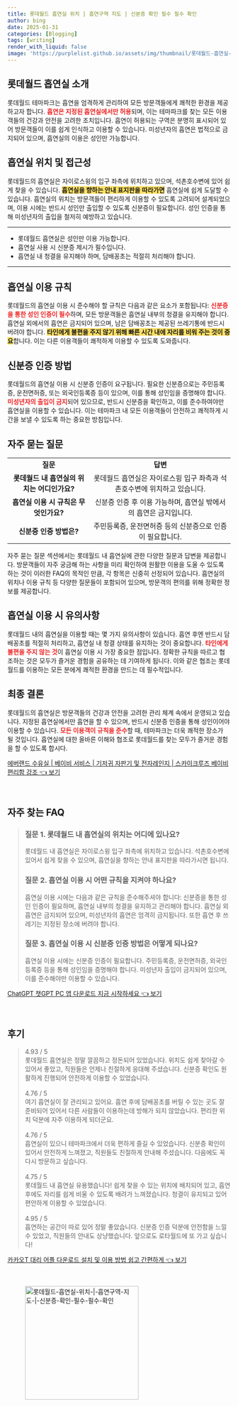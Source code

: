 ```yaml
---
title: 롯데월드 흡연실 위치 | 흡연구역 지도 | 신분증 확인 필수 필수 확인
author: bing
date: 2025-01-31
categories: [Blogging]
tags: [writing]
render_with_liquid: false
image: 'https://purplelist.github.io/assets/img/thumbnail/롯데월드-흡연실-위치-|-흡연구역-지도-|-신분증-확인-필수-필수-확인.webp'
---
```



<h2 id='롯데월드_흡연실_소개'>롯데월드 흡연실 소개</h2>

<p>롯데월드 테마파크는 흡연을 엄격하게 관리하여 모든 방문객들에게 쾌적한 환경을 제공하고자 합니다. <b><span style="color: #ee2323;">흡연은 지정된 흡연실에서만 허용</span></b>되며, 이는 테마파크를 찾는 모든 이용객들의 건강과 안전을 고려한 조치입니다. 흡연이 허용되는 구역은 분명히 표시되어 있어 방문객들이 이를 쉽게 인식하고 이용할 수 있습니다. 미성년자의 흡연은 법적으로 금지되어 있으며, 흡연실의 이용은 성인만 가능합니다.</p>

<h2 id='흡연실_위치_및_접근성'>흡연실 위치 및 접근성</h2>

<p>롯데월드의 흡연실은 자이로스윙의 입구 좌측에 위치하고 있으며, 석촌호수변에 있어 쉽게 찾을 수 있습니다. <b><span style="background-color: #ffe066;">흡연실을 향하는 안내 표지판을 따라가면</span></b> 흡연실에 쉽게 도달할 수 있습니다. 흡연실의 위치는 방문객들이 편리하게 이용할 수 있도록 고려되어 설계되었으며, 이용 시에는 반드시 성인만 출입할 수 있도록 신분증이 필요합니다. 성인 인증을 통해 미성년자의 출입을 철저히 예방하고 있습니다.</p>

<hr />

<ul>
    <li>롯데월드 흡연실은 성인만 이용 가능합니다.</li>
    <li>흡연실 사용 시 신분증 제시가 필수입니다.</li>
    <li>흡연실 내 청결을 유지해야 하며, 담배꽁초는 적절히 처리해야 합니다.</li>
</ul>

<hr />

<h2 id='흡연실_이용_규칙'>흡연실 이용 규칙</h2>

<p>롯데월드의 흡연실 이용 시 준수해야 할 규칙은 다음과 같은 요소가 포함됩니다: <b><span style="color: #ee2323;">신분증을 통한 성인 인증이 필수</span></b>하며, 모든 방문객들은 흡연실 내부의 청결을 유지해야 합니다. 흡연실 외에서의 흡연은 금지되어 있으며, 남은 담배꽁초는 제공된 쓰레기통에 반드시 버려야 합니다. <b><span style="background-color: #ffe066;">타인에게 불편을 주지 않기 위해 빠른 시간 내에 자리를 비워 주는 것이 중요</span></b>합니다. 이는 다른 이용객들이 쾌적하게 이용할 수 있도록 도와줍니다.</p>

<h2 id='신분증_인증_방법'>신분증 인증 방법</h2>

<p>롯데월드의 흡연실 이용 시 신분증 인증이 요구됩니다. 필요한 신분증으로는 주민등록증, 운전면허증, 또는 외국인등록증 등이 있으며, 이를 통해 성인임을 증명해야 합니다. <b><span style="color: #ee2323;">미성년자의 출입이 금지</span></b>되어 있으므로, 반드시 신분증을 확인하고, 이를 준수하여야만 흡연실을 이용할 수 있습니다. 이는 테마파크 내 모든 이용객들이 안전하고 쾌적하게 시간을 보낼 수 있도록 하는 중요한 방침입니다.</p>

<h2 id='자주묻는질문'>자주 묻는 질문</h2>

<table>
    <tr>
        <td style="text-align: center; height: 17px;"><b>질문</b></td>
        <td style="text-align: center; height: 17px;"><b>답변</b></td>
    </tr>
    <tr>
        <td style="text-align: center; height: 17px;"><b>롯데월드 내 흡연실의 위치는 어디인가요?</b></td>
        <td style="text-align: center; height: 17px;">롯데월드 흡연실은 자이로스윙 입구 좌측과 석촌호수변에 위치하고 있습니다.</td>
    </tr>
    <tr>
        <td style="text-align: center; height: 17px;"><b>흡연실 이용 시 규칙은 무엇인가요?</b></td>
        <td style="text-align: center; height: 17px;">신분증 인증 후 이용 가능하며, 흡연실 밖에서의 흡연은 금지입니다.</td>
    </tr>
    <tr>
        <td style="text-align: center; height: 17px;"><b>신분증 인증 방법은?</b></td>
        <td style="text-align: center; height: 17px;">주민등록증, 운전면허증 등의 신분증으로 인증이 필요합니다.</td>
    </tr>
</table>

<p>자주 묻는 질문 섹션에서는 롯데월드 내 흡연실에 관한 다양한 질문과 답변을 제공합니다. 방문객들이 자주 궁금해 하는 사항을 미리 확인하여 원활한 이용을 도울 수 있도록 하는 것이 이러한 FAQ의 목적인 만큼, 각 항목은 신중히 선정되어 있습니다. 흡연실의 위치나 이용 규칙 등 다양한 질문들이 포함되어 있으며, 방문객의 편의를 위해 정확한 정보를 제공합니다.</p>

<h2 id='흡연실_이용_시_유의사항'>흡연실 이용 시 유의사항</h2>

<p>롯데월드 내의 흡연실을 이용할 때는 몇 가지 유의사항이 있습니다. 흡연 후엔 반드시 담배꽁초를 적절히 처리하고, 흡연실 내 청결 상태를 유지하는 것이 중요합니다. <b><span style="color: #ee2323;">타인에게 불편을 주지 않는 것</span></b>이 흡연실 이용 시 가장 중요한 점입니다. 정확한 규칙을 따르고 협조하는 것은 모두가 즐거운 경험을 공유하는 데 기여하게 됩니다. 이와 같은 협조는 롯데월드를 이용하는 모든 분에게 쾌적한 환경을 만드는 데 필수적입니다.</p>

<h2 id='최종_결론'>최종 결론</h2>

<p>롯데월드의 흡연실은 방문객들의 건강과 안전을 고려한 관리 체계 속에서 운영되고 있습니다. 지정된 흡연실에서만 흡연을 할 수 있으며, 반드시 신분증 인증을 통해 성인이어야 이용할 수 있습니다. <b><span style="color: #ee2323;">모든 이용객이 규칙을 준수</span></b>할 때, 테마파크는 더욱 쾌적한 장소가 될 것입니다. 흡연실에 대한 올바른 이해와 협조로 롯데월드를 찾는 모두가 즐거운 경험을 할 수 있도록 합시다.</p>


<p><a class="click-button" title="에버랜드 수유실 | 베이비 서비스 | 기저귀 자판기 및 전자레인지 | 스카이크루즈 베이비 편리함 강조" href="https://purplelist.github.io/posts/%EC%97%90%EB%B2%84%EB%9E%9C%EB%93%9C-%EC%88%98%EC%9C%A0%EC%8B%A4-%EB%B2%A0%EC%9D%B4%EB%B9%84-%EC%84%9C%EB%B9%84%EC%8A%A4-%EA%B8%B0%EC%A0%80%EA%B7%80-%EC%9E%90%ED%8C%90%EA%B8%B0-%EB%B0%8F-%EC%A0%84%EC%9E%90%EB%A0%88%EC%9D%B8%EC%A7%80-%EC%8A%A4%EC%B9%B4%EC%9D%B4%ED%81%AC%EB%A3%A8%EC%A6%88-%EB%B2%A0%EC%9D%B4%EB%B9%84-%ED%8E%B8%EB%A6%AC%ED%95%A8-%EA%B0%95%EC%A1%B0/" rel="dofollow">에버랜드 수유실 | 베이비 서비스 | 기저귀 자판기 및 전자레인지 | 스카이크루즈 베이비 편리함 강조 👈 보기</a></p><br>
<h2 id='자주_찾는_FAQ'>자주 찾는 FAQ</h2>
<div itemscope="" itemtype="https://schema.org/FAQPage"> 
<blockquote> 
<div itemscope="" itemprop="mainEntity" itemtype="https://schema.org/Question"> 
<h3 itemprop="name">질문 1. 롯데월드 내 흡연실의 위치는 어디에 있나요?</h3> 
<div itemscope="" itemprop="acceptedAnswer" itemtype="https://schema.org/Answer"> 
<span itemprop="text"> 
<p>롯데월드 내 흡연실은 자이로스윙 입구 좌측에 위치하고 있습니다. 석촌호수변에 있어서 쉽게 찾을 수 있으며, 흡연실을 향하는 안내 표지판을 따라가시면 됩니다.</p> 
</span> 
</div> 
</div> 

<div itemscope="" itemprop="mainEntity" itemtype="https://schema.org/Question"> 
<h3 itemprop="name">질문 2. 흡연실 이용 시 어떤 규칙을 지켜야 하나요?</h3> 
<div itemscope="" itemprop="acceptedAnswer" itemtype="https://schema.org/Answer"> 
<span itemprop="text"> 
<p>흡연실 이용 시에는 다음과 같은 규칙을 준수해주셔야 합니다: 신분증을 통한 성인 인증이 필요하며, 흡연실 내부의 청결을 유지하고 관리해야 합니다. 흡연실 외 흡연은 금지되어 있으며, 미성년자의 흡연은 엄격히 금지됩니다. 또한 흡연 후 쓰레기는 지정된 장소에 버려야 합니다.</p> 
</span> 
</div> 
</div> 

<div itemscope="" itemprop="mainEntity" itemtype="https://schema.org/Question"> 
<h3 itemprop="name">질문 3. 흡연실 이용 시 신분증 인증 방법은 어떻게 되나요?</h3> 
<div itemscope="" itemprop="acceptedAnswer" itemtype="https://schema.org/Answer"> 
<span itemprop="text"> 
<p>흡연실 이용 시에는 신분증 인증이 필요합니다. 주민등록증, 운전면허증, 외국인등록증 등을 통해 성인임을 증명해야 합니다. 미성년자 출입이 금지되어 있으며, 이를 준수해야만 이용할 수 있습니다.</p> 
</span> 
</div> 
</div> 
</blockquote> 
</div>
<p><a class="click-button" title="ChatGPT 챗GPT PC 앱 다운로드 지금 시작하세요" href="https://purplelist.github.io/posts/ChatGPT-%EC%B1%97GPT-PC-%EC%95%B1-%EB%8B%A4%EC%9A%B4%EB%A1%9C%EB%93%9C-%EC%A7%80%EA%B8%88-%EC%8B%9C%EC%9E%91%ED%95%98%EC%84%B8%EC%9A%94/" rel="dofollow">ChatGPT 챗GPT PC 앱 다운로드 지금 시작하세요 👈 보기</a></p><br>
<h2 id='후기'>후기</h2>
<div itemscope itemtype="https://schema.org/Product">
  <blockquote>
  <div itemprop="review" itemscope itemtype="https://schema.org/Review">
      <div itemprop="reviewRating" itemscope itemtype="https://schema.org/Rating"> <span itemprop="ratingValue">4.93</span> / <span itemprop="bestRating">5</span> </div>
      <span itemprop="reviewBody">롯데월드 흡연실은 정말 깔끔하고 정돈되어 있었습니다. 위치도 쉽게 찾아갈 수 있어서 좋았고, 직원들은 언제나 친절하게 응대해 주셨습니다. 신분증 확인도 원활하게 진행되어 안전하게 이용할 수 있었습니다.</span>
  </div>
  <br>
  <div itemprop="review" itemscope itemtype="https://schema.org/Review">
      <div itemprop="reviewRating" itemscope itemtype="https://schema.org/Rating"> <span itemprop="ratingValue">4.76</span> / <span itemprop="bestRating">5</span> </div>
      <span itemprop="reviewBody">여기 흡연실이 잘 관리되고 있어요. 흡연 후에 담배꽁초를 버릴 수 있는 곳도 잘 준비되어 있어서 다른 사람들이 이용하는데 방해가 되지 않았습니다. 편리한 위치 덕분에 자주 이용하게 되더군요.</span>
  </div>
  <br>
  <div itemprop="review" itemscope itemtype="https://schema.org/Review">
      <div itemprop="reviewRating" itemscope itemtype="https://schema.org/Rating"> <span itemprop="ratingValue">4.76</span> / <span itemprop="bestRating">5</span> </div>
      <span itemprop="reviewBody">흡연실이 있으니 테마파크에서 더욱 편하게 즐길 수 있었습니다. 신분증 확인이 있어서 안전하게 느껴졌고, 직원들도 친절하게 안내해 주셨습니다. 다음에도 꼭 다시 방문하고 싶습니다.</span>
  </div>
  <br>
  <div itemprop="review" itemscope itemtype="https://schema.org/Review">
      <div itemprop="reviewRating" itemscope itemtype="https://schema.org/Rating"> <span itemprop="ratingValue">4.75</span> / <span itemprop="bestRating">5</span> </div>
      <span itemprop="reviewBody">롯데월드 내 흡연실 유용했습니다! 쉽게 찾을 수 있는 위치에 배치되어 있고, 흡연 후에도 자리를 쉽게 비울 수 있도록 배려가 느껴졌습니다. 청결이 유지되고 있어 편안하게 이용할 수 있었습니다.</span>
  </div>
  <br>
  <div itemprop="review" itemscope itemtype="https://schema.org/Review">
      <div itemprop="reviewRating" itemscope itemtype="https://schema.org/Rating"> <span itemprop="ratingValue">4.95</span> / <span itemprop="bestRating">5</span> </div>
      <span itemprop="reviewBody">흡연하는 공간이 따로 있어 정말 좋았습니다. 신분증 인증 덕분에 안전함을 느낄 수 있었고, 직원들의 안내도 상냥했습니다. 앞으로도 로타월드에 또 가고 싶습니다!</span>
  </div>
  </blockquote>
</div>
<p><a class="click-button" title="카카오T 대리 어플 다운로드 설치 및 이용 방법 쉽고 간편하게" href="https://purplelist.github.io/posts/%EC%B9%B4%EC%B9%B4%EC%98%A4T-%EB%8C%80%EB%A6%AC-%EC%96%B4%ED%94%8C-%EB%8B%A4%EC%9A%B4%EB%A1%9C%EB%93%9C-%EC%84%A4%EC%B9%98-%EB%B0%8F-%EC%9D%B4%EC%9A%A9-%EB%B0%A9%EB%B2%95-%EC%89%BD%EA%B3%A0-%EA%B0%84%ED%8E%B8%ED%95%98%EA%B2%8C/" rel="dofollow">카카오T 대리 어플 다운로드 설치 및 이용 방법 쉽고 간편하게 👈 보기</a></p><br>
<figure class="image"><img src="https://purplelist.github.io/assets/img/thumbnail/롯데월드-흡연실-위치-|-흡연구역-지도-|-신분증-확인-필수-필수-확인.webp" alt="롯데월드-흡연실-위치-|-흡연구역-지도-|-신분증-확인-필수-필수-확인" width="256" height="256"></figure>